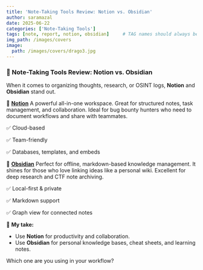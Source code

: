 ```yaml
---
title: 'Note-Taking Tools Review: Notion vs. Obsidian'
author: saramazal
date: 2025-06-22
categories: ['Note-Taking Tools']
tags: [note, report, notion, obsidian]     # TAG names should always be lowercase
img_path: /images/covers
image:
  path: /images/covers/drago3.jpg
---
```


### 🧠 Note-Taking Tools Review: Notion vs. Obsidian

When it comes to organizing thoughts, research, or OSINT logs, **Notion** and **Obsidian** stand out.

🔗 **[Notion](https://www.notion.so/)**
A powerful all-in-one workspace. Great for structured notes, task management, and collaboration. Ideal for bug bounty hunters who need to document workflows and share with teammates.

✅ Cloud-based

✅ Team-friendly

✅ Databases, templates, and embeds

🔗 **[Obsidian](https://obsidian.md/)**
Perfect for offline, markdown-based knowledge management. It shines for those who love linking ideas like a personal wiki. Excellent for deep research and CTF note archiving.

✅ Local-first & private

✅ Markdown support

✅ Graph view for connected notes

🎯 **My take:**

* Use **Notion** for productivity and collaboration.
* Use **Obsidian** for personal knowledge bases, cheat sheets, and learning notes.

Which one are you using in your workflow?


